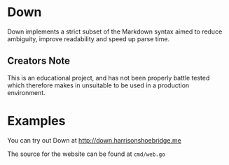 # Down
Down implements a strict subset of the Markdown syntax aimed to reduce ambiguity, improve readability and speed up parse time.

## Creators Note
This is an educational project, and has not been properly battle tested which therefore makes in unsuitable to be used in a production environment.

# Examples
You can try out Down at http://down.harrisonshoebridge.me

The source for the website can be found at ```cmd/web.go```
